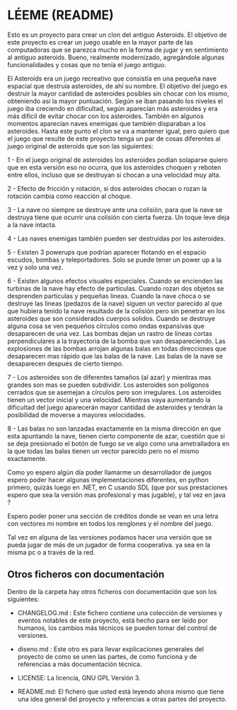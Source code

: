 LÉEME (README)
==============

Esto es un proyecto para crear un clon del antiguo Asteroids. El
objetivo de este proyecto es crear un juego usable en la mayor parte
de las computadoras que se parezca mucho en la forma de jugar y en
sentimiento al antiguo asteroids. Bueno, realmente modernizado,
agregándole algunas funcionalidades y cosas que no tenía el juego
antiguo.

El Asteroids era un juego recreativo que consistía en una pequeña nave
espacial que destruía asteroides, de ahí su nombre. El objetivo del
juego es destruir la mayor cantidad de asteroides posibles sin chocar
con los mismo, obteniendo así la mayor puntuación. Según se iban
pasando los niveles el juego iba creciendo en dificultad, según
aparecían más asteroides y era más difícil de evitar chocar con los
asteroides. También en algunos momentos aparecían naves enemigas que
también disparaban a los asteroides. Hasta este punto el clon se va a
mantener igual, pero quiero que el juego que resulte de este proyecto
tenga un par de cosas diferentes al juego original de asteroids que
son las siguientes:

1 - En el juego original de asteroides los asteroides podían solaparse
quiero que en esta versión eso no ocurra, que los asteroides choquen y
reboten entre ellos, incluso que se destruyan si chocan a una
velocidad muy alta.

2 - Efecto de fricción y rotación, si dos asteroides chocan o rozan la
rotación cambia como reacción al choque.

3 - La nave no siempre se destruye ante una colisión, para que la nave
se destruya tiene que ocurrir una colisión con cierta fuerza. Un toque
leve deja a la nave intacta.

4 - Las naves enemigas también pueden ser destruidas por los
asteroides.

5 - Existen 3 powerups que podrían aparecer flotando en el espacio
escudos, bombas y teleportadores. Solo se puede tener un power up a la
vez y solo una vez.

6 - Existen algunos efectos visuales especiales. Cuando se encienden
las turbinas de la nave hay efecto de partículas. Cuando rozan dos
objetos se desprenden partículas y pequeñas lineas. Cuando la nave
choca o se destruye las lineas (pedazos de la nave) siguen un vector
parecido al que que hubiera tenido la nave resultado de la colisión
pero sin penetrar en los asteroides que son considerados cuerpos
solidos. Cuando se destruye alguna cosa se ven pequeños círculos como
ondas expansivas que desaparecen de una vez. Las bombas dejan un
rastro de lineas cortas perpendiculares a la trayectoria de la bomba
que van desapareciendo. Las explosiones de las bombas arrojan algunas
balas en todas direcciones que desaparecen mas rápido que las balas de
la nave. Las balas de la nave se desaparecen después de cierto tiempo.

7 - Los asteroides son de diferentes tamaños (al azar) y mientras mas
grandes son mas se pueden subdividir. Los asteroides son polígonos
cerrados que se asemejan a círculos pero son irregulares. Los
asteroides tienen un vector inicial y una velocidad. Mientras vaya
aumentando la dificultad del juego aparecerán mayor cantidad de
asteroides y tendrán la posibilidad de moverse a mayores velocidades.

8 - Las balas no son lanzadas exactamente en la misma dirección en
que esta apuntando la nave, tienen cierto componente de azar, cuestión
que si se deja presionado el botón de fuego se ve algo como una
ametralladora en la que todas las balas tienen un vector parecido pero
no el mismo exactamente.

Como yo espero algún día poder llamarme un desarrollador de juegos
espero poder hacer algunas implementaciones diferentes, en python
primero, quizás luego en .NET, en C usando SDL (que por sus
prestaciones espero que sea la versión mas profesional y mas jugable),
y tal vez en java ?

Espero poder poner una sección de créditos donde se vean en una letra
con vectores mi nombre en todos los renglones y el nombre del juego.

Tal vez en alguna de las versiones podamos hacer una versión que se
pueda jugar de más de un jugador de forma cooperativa. ya sea en la
misma pc o a través de la red.

Otros ficheros con documentación
--------------------------------

Dentro de la carpeta hay otros ficheros con documentación que son los
siguientes:

- CHANGELOG.md : Este fichero contiene una colección de versiones y
  eventos notables de este proyecto, está hecho para ser leído por
  humanos, los cambios más técnicos se pueden tomar del control de
  versiones.

- diseno.md : Este otro es para llevar explicaciones generales
  del proyecto de como se unen las partes, de como funciona y de
  referencias a más documentación técnica.

- LICENSE: La licencia, GNU GPL Versión 3.

- README.md: El fichero que usted está leyendo ahora mismo que tiene
  una idea general del proyecto y referencias a otras partes del
  proyecto.
